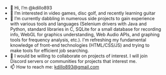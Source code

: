 - 👋 Hi, I’m @kdillo893
- 👀 I’m interested in video games, disc golf, and recently learning guitar
- 🌱 I’m currently dabbling in numerous side projects to gain experience with various tools and languages (Selenium drivers with Java and Python, standard libraries in C, SQLite for a small database for recording info, WebGL for graphics understanding, Web Audio APIs, and graphing tools for frequency analysis, etc.).
    I'm refreshing my fundamental knowledge of front-end technologies (HTML/CSS/JS) and trying to make tools for efficient job searching.
- 💞️ I would be willing to collaborate on projects of interest. I will join Discord servers or communities for projects that interest me.
- 📫 How to reach me: kdillo893@gmail.com

<!---
kdillo893/kdillo893 is a ✨ special ✨ repository because its `README.md` (this file) appears on your GitHub profile.
You can click the Preview link to take a look at your changes.
--->
